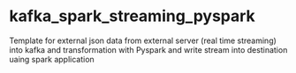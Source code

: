 # kafka_spark_streaming_pyspark

Template for external json data from external server (real time streaming) into kafka and transformation with Pyspark
and write stream into destination uaing spark application
